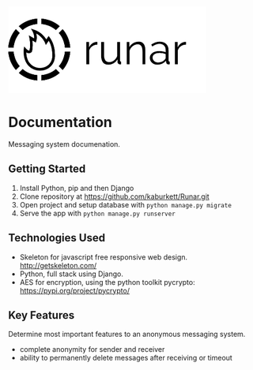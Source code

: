 ![Logo](/banner.png)
# Documentation
Messaging system documenation. 

## Getting Started

1) Install Python, pip and then Django
2) Clone repository at https://github.com/kaburkett/Runar.git
3) Open project and setup database with ``python manage.py migrate``
4) Serve the app with ``python manage.py runserver``

## Technologies Used
* Skeleton for javascript free responsive web design. http://getskeleton.com/
* Python, full stack using Django.
* AES for encryption, using the python toolkit pycrypto: https://pypi.org/project/pycrypto/

## Key Features
Determine most important features to an anonymous messaging system.

* complete anonymity for sender and receiver 
* ability to permanently delete messages after receiving or timeout
